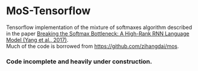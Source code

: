 # MoS-Tensorflow
Tensorflow implementation of the mixture of softmaxes algorithm described in the paper <a href="https://arxiv.org/abs/1711.03953">Breaking the Softmax Bottleneck: A High-Rank RNN Language Model (Yang et al., 2017)</a>.<br>
Much of the code is borrowed from https://github.com/zihangdai/mos. <br>
### Code incomplete and heavily under construction. 
